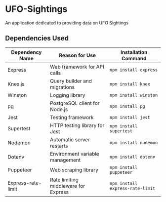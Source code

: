 # UFO-Sightings
An application dedicated to providing data on UFO Sightings

## Dependencies Used
| Dependency Name | Reason for Use                 | Installation Command     |
|-----------------|--------------------------------|--------------------------|
| Express         | Web framework for API calls    | `npm install express`    |
| Knex.js         | Query builder and migrations   | `npm install knex`       |
| Winston         | Logging library                | `npm install winston`    |
| pg              | PostgreSQL client for Node.js  | `npm install pg`         |
| Jest            | Testing framework              | `npm install jest` |
| Supertest       | HTTP testing library for Jest  | `npm install supertest` |
| Nodemon         | Automatic server restarts      | `npm install nodemon` |
| Dotenv          | Environment variable management| `npm install dotenv`     |
| Puppeteer          | Web scraping library| `npm install puppeteer`     |
| Express-rate-limit          | Rate limiting middleware for Express| `npm install express-rate-limit`     |





